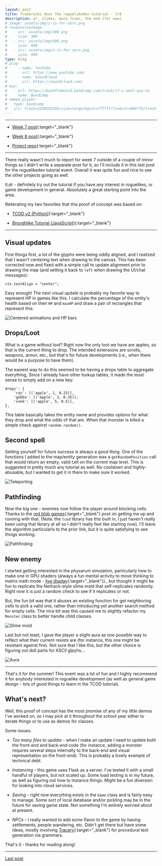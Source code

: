 ```yaml
---
layout: post
title: fredericks does the roguelikedev tutorial - 7/8
description: a*, slimes, more fixes, the end (for now)
# image: assets/img/z-is-for-zero.png
# responsiveImage:
#   - src: assets/img/300.png
#     size: 300
#   - src: assets/img/600.png
#     size: 600
#   - src: assets/img/z-is-for-zero.png
#     size: 900
type: blog
# play:
#     - name: YouTube
#       url: https://www.youtube.com/
#     - name: SoundCloud
#       url: https://soundcloud.com/
# buy:
#   - url: https://backfromvoid.bandcamp.com/track/if-i-want-you-to
#     name: BandCamp
# embed_player:
#   type: bandcamp
#   src: track=2250182265/size=large/bgcol=ffffff/linkcol=0687f5/tracklist=false/artwork=small/transparent=true/
---
```


<hr size="1" />

* [Week 7 post](https://www.reddit.com/r/roguelikedev/comments/15rltmg/roguelikedev_does_the_complete_roguelike_tutorial/jwajwkt/){:target="_blank"}

* [Week 8 post](https://www.reddit.com/r/roguelikedev/comments/15xppyg/roguelikedev_does_the_complete_roguelike_tutorial/jx9yz3e/){:target="_blank"}

- [Project repo](https://github.com/efredericks/RL-MMO){:target="\_blank"}

<hr size="1" />

There really wasn't much to report for week 7 outside of a couple of minor things so I didn't write a separate post for it, so I'll include it in this last post for the roguelikedev tutorial event.  Overall it was quite fun and nice to see the other projects going as well.

tl;dr - definitely try out the tutorial if you have any interest in roguelikes, or game development in general.  Absolutely a great starting point into the area.

Reiterating my two favorites that this proof of concept was based on:

* [TCOD v2 (Python)](http://rogueliketutorials.com/tutorials/tcod/v2/){:target="_blank"}

* [Broughlike Tutorial (JavaScript)](https://nluqo.github.io/broughlike-tutorial/){:target="_blank"}

---

## Visual updates

First things first, a lot of the glyphs were being oddly aligned, and I realized that I wasn't centering text when drawing to the canvas.  This has been corrected now and fixed with a simple call to update alignment prior to drawing the map (and setting it back to `left` when drawing the UI/chat messages):

```
ctx.textAlign = "center";
```

Easy enough!  The next visual update is probably my favorite way to represent HP in games like this.  I calculate the percentage of the entity's health based on their `HP` and `maxHP` and draw a pair of rectangles that represent this:

![Centered animations and HP bars](https://i.imgur.com/PGXHjc6.gif)

## Drops/Loot

What is a game without loot?  Right now the only loot we have are apples, so that is the current thing to drop.  The intended extensions are scrolls, weapons, armor, etc., but that's for future developments (i.e., when there would be a purpose to have them).

The easiest way to do this seemed to be having a drops table to aggregate everything,  Since I already have other lookup tables, it made the most sense to simply add on a new key:

```
drops': {
    'rat': [('apple', 1, 0.25)],
    'gobbo': [('apple', 3, 0.35)],
    'snek': [('apple', 5, 0.5)],
},
```

This table basically takes the entity name and provides options for what they drop and what the odds of that are.  When that monster is killed a simple check against `random.random()`. 

## Second spell

Setting yourself for future success is always a good thing.  One of the functions I added to the map/entity generation was a `getRandomPosition` call that would return an empty, valid cell on the current map level.  This is suggested in pretty much any tutorial as well.  No cooldown and highly-abusable, but I wanted to get it in there to make sure it worked.

![Teleporting](https://i.imgur.com/BAJ5bIZ.gif)

## Pathfinding

Now the big one - enemies now follow the player around blocking cells.  Thanks to the [red blob games](https://www.redblobgames.com/pathfinding/a-star/implementation.html){:target="_blank"} post on getting me up and running with that.  (Note: the `tcod` library has this built in, I just haven't really been using that library at all so I didn't really feel like starting now).  I'll leave the algorithm particularls to the prior link, but it is quite satisfying to see things working.

![Pathfinding](https://i.imgur.com/BI8rwJS.gif)

## New enemy

I started getting interested in the physarum simulation, particularly how to make one in GPU shaders (always a fun mental activity to move thinking to matrix math mode - [live display](https://observablehq.com/@johnowhitaker/dotswarm-exploring-slime-mould-inspired-shaders){:target="_blank"})., but thought it might be fun to replicate the Nethack-style slime mold that self-replicates randomly.  Right now it is just a random check to see if it replicates or not.

But, the fun bit was that it abuses an existing function for get neighboring cells to pick a valid one, rather than introducing yet another search method for empty cells.  The nice bit was this caused me to slightly refactor my `Monster` class to better handle child classes.

![Slime mold](https://i.imgur.com/ypEhIgB.gif)

Last but not least, I gave the player a slight aura as one possible way to reflect what their current resists are (for instance, this one might be resistant against fire).  Not sure that I like this, but the other choice is figuring out doll parts for ASCII glpyhs...

![Aura](https://i.imgur.com/J4VzQxJ.png)

---

That's it for the summer!  This event was a lot of fun and I highly recommend it for anybody interested in roguelike development (as well as general game design - lots of good things to learn in the TCOD tutorial).

## What's next?

Well, this proof of concept has the most promise of any of my little demos I've worked on, so I may pick at it throughout the school year either to iterate things or to use as demos for classes.

Some issues:

* *Too many files to update* - when I make an update I need to update both the front-end and back-end code (for instance, adding a monster requires several steps internally to the back-end and visual representation on the front-end).  This is probably a lovely example of technical debt.  

* *Instancing* - this game uses Flask as a server.  I've tested it with a small handful of players, but not scaled up.  Some load testing is in my future, as well as figuring out how to instance things.  Might be a fun diversion for looking into cloud services.

* *Saving* - right now everything exists in the `Game` class and is fairly easy to manage.  Some sort of local database and/or pickling may be in the future for saving game state.  Not something I'm entirely worried about at present.

* *NPCs* - I really wanted to add some flavor to the game by having settlements, people wandering, etc.  Didn't get there but have some ideas, mostly involving [Tracery](http://www.crystalcodepalace.com/tracery.html){:target="_blank"} for procedural text generation via grammars.

That's it - thanks for reading along!

---

[Last post](/rldev-6.html)